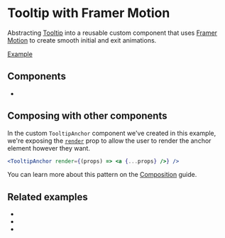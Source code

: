 # Tooltip with Framer Motion

<p data-description>
  Abstracting <a href="/components/tooltip">Tooltip</a> into a reusable custom component that uses <a href="https://www.framer.com/motion/">Framer Motion</a> to create smooth initial and exit animations.
</p>

<a href="./index.tsx" data-playground>Example</a>

## Components

<div data-cards="components">

- [](/components/tooltip)

</div>

## Composing with other components

In the custom `TooltipAnchor` component we've created in this example, we're exposing the [`render`](/apis/tooltip-anchor#render) prop to allow the user to render the anchor element however they want.

```jsx
<TooltipAnchor render={(props) => <a {...props} />} />
```

You can learn more about this pattern on the [Composition](/guide/composition) guide.

## Related examples

<div data-cards="examples">

- [](/examples/menu-framer-motion)
- [](/examples/dialog-framer-motion)
- [](/examples/menu-tooltip)

</div>
